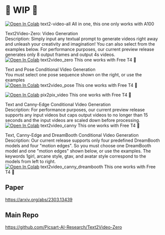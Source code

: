 # 🚦 WIP 🚦


[![Open In Colab](https://colab.research.google.com/assets/colab-badge.svg)](https://colab.research.google.com/github/camenduru/text2video-zero-colab/blob/main/text2video_all.ipynb) text2-video-all All in one, this one only works with A100 

Text2Video-Zero: Video Generation <br />
Description: Simply input any textual prompt to generate videos right away and unleash your creativity and imagination! You can also select from the examples below. For performance purposes, our current preview release generates only 8 output frames and output 4s videos. <br />
[![Open In Colab](https://colab.research.google.com/assets/colab-badge.svg)](https://colab.research.google.com/github/camenduru/text2video-zero-colab/blob/main/text2video_zero.ipynb) text2video_zero This one works with Free T4 🥳 <br />

Text and Pose Conditional Video Generation <br />
You must select one pose sequence shown on the right, or use the examples <br />
[![Open In Colab](https://colab.research.google.com/assets/colab-badge.svg)](https://colab.research.google.com/github/camenduru/text2video-zero-colab/blob/main/text2video_pose.ipynb) text2video_pose This one works with Free T4 🥳 <br />

[![Open In Colab](https://colab.research.google.com/assets/colab-badge.svg)](https://colab.research.google.com/github/camenduru/text2video-zero-colab/blob/main/pix2pix_video.ipynb) pix2pix_video This one works with Free T4 🥳 <br />

Text and Canny-Edge Conditional Video Generation <br />
Description: For performance purposes, our current preview release supports any input videos but caps output videos to no longer than 15 seconds and the input videos are scaled down before processing. <br />
[![Open In Colab](https://colab.research.google.com/assets/colab-badge.svg)](https://colab.research.google.com/github/camenduru/text2video-zero-colab/blob/main/text2video_canny.ipynb) text2video_canny This one works with Free T4 🥳 <br />

Text, Canny-Edge and DreamBooth Conditional Video Generation <br />
Description: Our current release supports only four predefined DreamBooth models and four "motion edges". So you must choose one DreamBooth model and one "motion edges" shown below, or use the examples. The keywords 1girl, arcane style, gtav, and avatar style correspond to the models from left to right. <br />
[![Open In Colab](https://colab.research.google.com/assets/colab-badge.svg)](https://colab.research.google.com/github/camenduru/text2video-zero-colab/blob/main/text2video_canny_dreambooth.ipynb) text2video_canny_dreambooth This one works with Free T4 🥳 <br />


## Paper 
https://arxiv.org/abs/2303.13439

## Main Repo
https://github.com/Picsart-AI-Research/Text2Video-Zero
